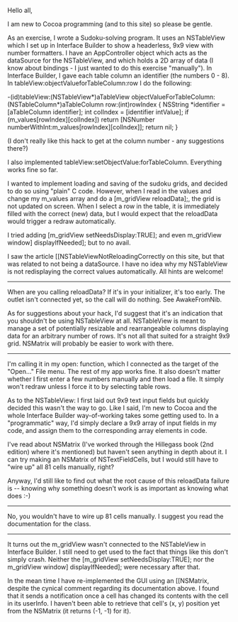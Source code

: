 Hello all,

I am new to Cocoa programming (and to this site) so please be gentle.

As an exercise, I wrote a Sudoku-solving program.  It uses an NSTableView which I set up in Interface Builder to show a headerless, 9x9 view with number formatters.  I have an AppController object which acts as the dataSource for the NSTableView, and which holds a 2D array of data (I know about bindings - I just wanted to do this exercise "manually").  In Interface Builder, I gave each table column an identifier (the numbers 0 - 8).  In tableView:objectValueforTableColumn:row I do the following:

    
-(id)tableView:(NSTableView*)aTableView
objectValueForTableColumn:(NSTableColumn*)aTableColumn
		   row:(int)rowIndex
{
	NSString *identifier = [aTableColumn identifier];
	int colIndex = [identifier intValue];
	if (m_values[rowIndex][colIndex])
		return [NSNumber numberWithInt:m_values[rowIndex][colIndex]];
	return nil;
}


(I don't really like this hack to get at the column number - any suggestions there?)

I also implemented tableView:setObjectValue:forTableColumn.  Everything works fine so far.

I wanted to implement loading and saving of the sudoku grids, and decided to do so using "plain" C code.  However, when I read in the values and change my     m_values array and do a     [m_gridView reloadData];, the grid is not updated on screen.  When I select a row in the table, it is immediately filled with the correct (new) data, but I would expect that the reloadData would trigger a redraw automatically.

I tried adding     [m_gridView setNeedsDisplay:TRUE]; and even     m_gridView window] displayIfNeeded]; but to no avail.

I saw the article [[NSTableViewNotReloadingCorrectly on this site, but that was related to not being a dataSource.  I have no idea why my NSTableView is not redisplaying the correct values automatically.  All hints are welcome!

----
When are you calling reloadData? If it's in your initializer, it's too early. The outlet isn't connected yet, so the call will do nothing. See AwakeFromNib.

As for suggestions about your hack, I'd suggest that it's an indication that you shouldn't be using NSTableView at all. NSTableView is meant to manage a set of potentially resizable and rearrangeable columns displaying data for an arbitrary number of rows. It's not all that suited for a straight 9x9 grid. NSMatrix will probably be easier to work with there.

----
I'm calling it in my     open: function, which I connected as the target of the "Open..." File menu.  The rest of my app works fine.  It also doesn't matter whether I first enter a few numbers manually and then load a file.  It simply won't redraw unless I force it to by selecting table rows.

As to the NSTableView: I first laid out 9x9 text input fields but quickly decided this wasn't the way to go.  Like I said, I'm new to Cocoa and the whole Interface Builder way-of-working takes some getting used to.  In a "programmatic" way, I'd simply declare a 9x9 array of input fields in my code, and assign them to the corresponding array elements in code.

I've read about NSMatrix (I've worked through the Hillegass book (2nd edition) where it's mentioned) but haven't seen anything in depth about it.  I can try making an NSMatrix of NSTextFieldCells, but I would still have to "wire up" all 81 cells manually, right?

Anyway, I'd still like to find out what the root cause of this reloadData failure is -- knowing why something doesn't work is as important as knowing what does :-)

----
No, you wouldn't have to wire up 81 cells manually. I suggest you read the documentation for the class.

----
It turns out the     m_gridView wasn't connected to the NSTableView in Interface Builder.  I still need to get used to the fact that things like this don't simply crash.  Neither the      [m_gridView setNeedsDisplay:TRUE]; nor the     m_gridView window] displayIfNeeded]; were necessary after that.

In the mean time I have re-implemented the GUI using an [[NSMatrix, despite the cynical comment regarding its documentation above.  I found that it sends a notification once a cell has changed its contents with the cell in its userInfo.  I haven't been able to retrieve that cell's (x, y) position yet from the NSMatrix (it returns (-1, -1) for it).
